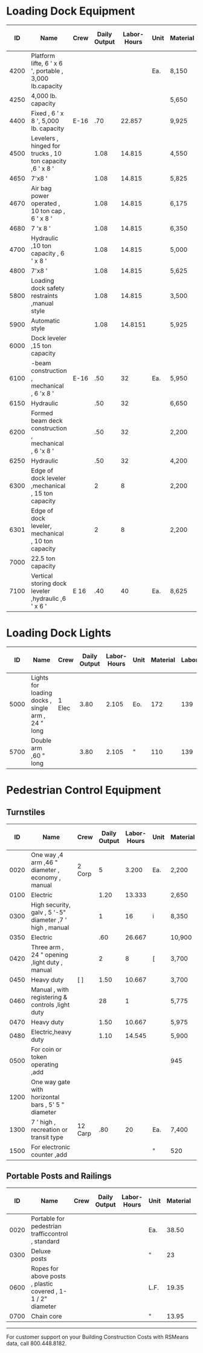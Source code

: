 # Loading Dock Equipment

| ID    | Name                                                                 | Crew   | Daily Output | Labor-Hours | Unit | Material | Labor | Equipment | Total    | Total Incl O&P |
|-------|----------------------------------------------------------------------|--------|--------------|-------------|------|----------|-------|-----------|----------|----------------|
| 4200  | Platform lifte, 6 ' x 6 ', portable , 3,000 lb.capacity              |        |              |             | Ea.  | 8,150    |       |           | 8,150    | 8,950          |
| 4250  | 4,000 lb. capacity                                                   |        |              |             |      | 5,650    |       |           | 5,650    | 6,22           |
| 4400  | Fixed , 6 ' x 8 ', 5,000 lb. capacity                                | E-16   | .70          | 22.857      |      | 9,925    | 1,450 | 211       | 11,586   | 13,400         |
| 4500  | Levelers , hinged for trucks , 10 ton capacity ,6 ' x 8 '            |        | 1.08         | 14.815      |      | 4,550    | 935   | 136       | 5,621    | 6,57           |
| 4650  | 7'x8 '                                                               |        | 1.08         | 14.815      |      | 5,825    | 935   | 136       | 6,896    | 8,000          |
| 4670  | Air bag power operated , 10 ton cap , 6 ' x 8 '                      |        | 1.08         | 14.815      |      | 6,175    | 935   | 136       | 7,246    | 8,37           |
| 4680  | 7 'x 8 '                                                             |        | 1.08         | 14.815      |      | 6,350    | 935   | 136       | 7,421    | 8,550          |
| 4700  | Hydraulic ,10 ton capacity , 6 ' x 8 '                               |        | 1.08         | 14.815      |      | 5,000    | 935   | 136       | 6,071    | .7,07          |
| 4800  | 7'x8 '                                                               |        | 1.08         | 14.815      |      | 5,625    | 935   | 136       | 6,696    | 7,75           |
| 5800  | Loading dock safety restraints ,manual style                          |        | 1.08         | 14.815      |      | 3,500    | 935   | 136       | 4,571    | 5,45           |
| 5900  | Automatic style                                                      |        | 1.08         | 14.8151     |      | 5,925    | 935   | 136       | 6,996    | 8,07           |
| 6000  | Dock leveler ,15 ton capacity                                        |        |              |             |      |          |       |           |          |                |
| 6100  | -beam construction , mechanical , 6 'x 8 '                           | E-16   | .50          | 32          | Ea.  | 5,950    | 2,025 | 295       | 8,270    | 9,97           |
| 6150  | Hydraulic                                                            |        | .50          | 32          |      | 6,650    | 2,025 | 295       | 8,970    | 10,80          |
| 6200  | Formed beam deck construction , mechanical , 6 'x 8 '                |        | .50          | 32          |      | 2,200    | 2,025 | 295       | 4,520    | 5,85           |
| 6250  | Hydraulic                                                            |        | .50          | 32          |      | 4,200    | 2,025 | 295       | 6,520    | 8,05           |
| 6300  | Edge of dock leveler ,mechanical , 15 ton capacity                   |        | 2            | 8           |      | 2,200    | 505   | 73.50     | 2,778.50 | 3,27           |
| 6301  | Edge of dock leveler, mechanical , 10 ton capacity                   |        | 2            | 8           |      | 2,200    | 505   | 73.50     | 2,778.50 | 3,27           |
| 7000  | 22.5 ton capacity                                                    |        |              |             |      |          |       |           |          |                |
| 7100  | Vertical storing dock leveler ,hydraulic ,6 ' x 6 '                  | E 16   | .40          | 40          | Ea.  | 8,625    | 2,525 | 370       | 11,520   | 13,80          |

# Loading Dock Lights

| ID    | Name                                               | Crew   | Daily Output | Labor-Hours | Unit | Material | Labor | Equipment | Total | Total Incl O&P |
|-------|----------------------------------------------------|--------|--------------|-------------|------|----------|-------|-----------|-------|----------------|
| 5000  | Lights for loading docks , single arm , 24 " long  | 1 Elec | 3.80         | 2.105       | Eo.  | 172      | 139   |           | 311   | 39             |
| 5700  | Double arm ,60 " long                              |        | 3.80         | 2.105       | "    | 110      | 139   |           | 249   | 33             |

# Pedestrian Control Equipment

## Turnstiles

| ID    | Name                                                                 | Crew   | Daily Output | Labor-Hours | Unit | Material | Labor | Equipment | Total    | Total Incl O&P |
|-------|----------------------------------------------------------------------|--------|--------------|-------------|------|----------|-------|-----------|----------|----------------|
| 0020  | One way ,4 arm ,46 " diameter , economy , manual                     | 2 Corp | 5            | 3.200       | Ea.  | 2,200    | 180   |           | 2,380    | 2,700          |
| 0100  | Electric                                                             |        | 1.20         | 13.333      |      | 2,650    | 750   |           | 3,400    | 4,050          |
| 0300  | High security, galv , 5 '-5" diameter ,7 ' high , manual             |        | 1            | 16          | i    | 8,350    | 900   |           | 9,250    | 10,500         |
| 0350  | Electric                                                             |        | .60          | 26.667      |      | 10,900   | 1,500 |           | 12,400   | 14,200         |
| 0420  | Three arm , 24 " opening ,light duty , manual                        |        | 2            | 8           | [    | 3,700    | 450   |           | 4,150    | 4,750          |
| 0450  | Heavy duty                                                           | [  ]   | 1.50         | 10.667      |      | 3,700    | 600   |           | 4,300    | 4,975          |
| 0460  | Manual , with registering & controls ,light duty                     |        | 28           | 1           |      | 5,775    | 450   |           | 6,225    | 7,025          |
| 0470  | Heavy duty                                                           |        | 1.50         | 10.667      |      | 5,975    | 600   |           | 6,575    | 7,450          |
| 0480  | Electric,heavy duty                                                  |        | 1.10         | 14.545      |      | 5,900    | 820   |           | 6,720    | 7,725          |
| 0500  | For coin or token operating ,add                                     |        |              |             |      | 945      |       |           | 945      | $ 1,050        |
| 1200  | One way gate with horizontal bars , 5' 5 " diameter                  |        |              |             |      |          |       |           |          |                |
| 1300  | 7 ' high , recreation or transit type                                | 12 Carp| .80          | 20          | Ea.  | 7,400    | 1,125 |           | 8,525    | 9,825          |
| 1500  | For electronic counter ,add                                          |        |              |             | "    | 520      |       |           | 520      | 575            |

## Portable Posts and Railings

| ID    | Name                                                        | Crew | Daily Output | Labor-Hours | Unit | Material | Labor | Equipment | Total  | Total Incl O&P |
|-------|-------------------------------------------------------------|------|--------------|-------------|------|----------|-------|-----------|--------|----------------|
| 0020  | Portable for pedestrian trafficcontrol , standard           |      |              |             | Ea.  | 38.50    |       |           | 38.50  | 42.5           |
| 0300  | Deluxe posts                                                |      |              |             | "    | 23       |       |           | 23     | 25.5           |
| 0600  | Ropes for above posts , plastic covered , 1-1 / 2" diameter |      |              |             | L.F. | 19.35    |       |           | 19.35  | 21.5           |
| 0700  | Chain core                                                  |      |              |             | "    | 13.95    |       |           | 13.95  | 15.3           |

---

For customer support on your Building Construction Costs with RSMeans data, call 800.448.8182.